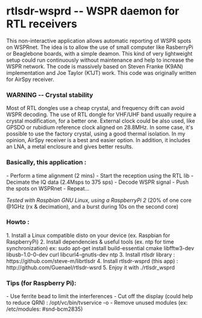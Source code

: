 # rtlsdr-wsprd -- WSPR daemon for RTL receivers

This non-interactive application allows automatic reporting of WSPR spots on WSPRnet. The idea is to allow the use of small computer like RasberryPi or Beaglebone boards, with a simple deamon. This kind of very lightweight setup could run continuously without maintenance and help to increase the WSPR network. The code is massively based on Steven Franke (K9AN) implementation and Joe Taylor (K1JT) work. This code was originally written for AirSpy receiver.

<h3>WARNING -- Crystal stability</h3>
Most of RTL dongles use a cheap crystal, and frequency drift can avoid WSPR decoding. The use of RTL dongle for VHF/UHF band usually require a crystal modification, for a better one. External clock could be also used, like GPSDO or rubidium reference clock aligned on 28.8MHz. In some case, it's possible to use the factory crystal, using a good thermal isolation. In my opinion, AirSpy receiver is a best and easier option. In addition, it includes an LNA, a metal enclosure and gives better results.

<h3>Basically, this application :</h3>
- Perform a time alignment (2 mins)
- Start the reception using the RTL lib
- Decimate the IQ data (2.4Msps to 375 sps)
- Decode WSPR signal
- Push the spots on WSPRnet
- Repeat...

*Tested with Raspbian GNU Linux, using a RaspberryPi 2*
(20% of one core @1GHz (rx & decimation), and a burst during 10s on the second core)

<h3>Howto :</h3>
1. Install a Linux compatible disto on your device (ex. Raspbian for RaspberryPi)
2. Install dependencies & useful tools (ex. ntp for time synchronization)
   ex: sudo apt-get install build-essential cmake libfftw3-dev libusb-1.0-0-dev curl libcurl4-gnutls-dev ntp 
3. Install rtlsdr library : https://github.com/steve-m/librtlsdr
4. Install rtlsdr-wsprd (this app) : http://github.com/Guenael/rtlsdr-wsrd
5. Enjoy it with ./rtlsdr_wsprd <your options>

<h3>Tips (for Raspberry Pi):</h3>
- Use ferrite bead to limit the interferences
- Cut off the display (could help to reduce QRN) : /opt/vc/bin/tvservice -o 
- Remove unused modules (ex: /etc/modules: #snd-bcm2835)

